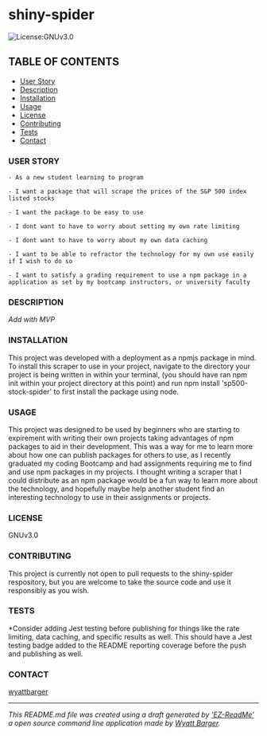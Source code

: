 # shiny-spider

![License:GNUv3.0](https://img.shields.io/badge/License-GNUv3.0-green.svg)




## TABLE OF CONTENTS
- [User Story](#user-story)
- [Description](#description)
- [Installation](#installation)
- [Usage](#usage)
- [License](#license)
- [Contributing](#contributing)
- [Tests](#tests)
- [Contact](#contact)

### USER STORY

`- As a new student learning to program`

`- I want a package that will scrape the prices of the S&P 500 index listed stocks` 

`- I want the package to be easy to use`

`- I dont want to have to worry about setting my own rate limiting`

`- I dont want to have to worry about my own data caching`

`- I want to be able to refractor the technology for my own use easily if I wish to do so`

`- I want to satisfy a grading requirement to use a npm package in a application as set by my bootcamp instructors, or university faculty `

### DESCRIPTION
*Add with MVP*



### INSTALLATION


This project was developed with a deployment as a npmjs package in mind. To install this scraper to use in your project, navigate to the directory your project is being written in within your terminal, (you should have ran npm init within your project directory at this point) and run npm install 'sp500-stock-spider' to first install the package using node.

### USAGE


This project was designed to be used by beginners who are starting to expirement with writing their own projects taking advantages of npm packages to aid in their development. This was a way for me to learn more about how one can publish packages for others to use, as I recently graduated my coding Bootcamp and had assignments requiring me to find and use npm packages in my projects. I thought writing a scraper that I could distribute as an npm package would be a fun way to learn more about the technology, and hopefully maybe help another student find an interesting technology to use in their assignments or projects.

### LICENSE


GNUv3.0

### CONTRIBUTING


This project is currently not open to pull requests to the shiny-spider respository, but you are welcome to take the source code and use it responsibly as you wish.

### TESTS


*Consider adding Jest testing before publishing for things like the rate limiting, data caching, and specific results as well. This should have a Jest testing badge added to the README reporting coverage before the push and publishing as well.

### CONTACT

[wyattbarger](https://github.com/wyattbarger)



----------------------------

*This README.md file was created using a draft generated by ['EZ-ReadMe'](https://github.com/wyattbarger/ez-rd-me) a open source command line application made by [Wyatt Barger](https://github.com/wyattbarger).*
